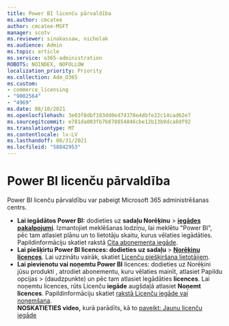 ```yaml
---
title: Power BI licenču pārvaldība
ms.author: cmcatee
author: cmcatee-MSFT
manager: scotv
ms.reviewer: sinakassaw, nicholak
ms.audience: Admin
ms.topic: article
ms.service: o365-administration
ROBOTS: NOINDEX, NOFOLLOW
localization_priority: Priority
ms.collection: Adm_O365
ms.custom:
- commerce_licensing
- "9002564"
- "4969"
ms.date: 08/10/2021
ms.openlocfilehash: 3e03f8dbf183dd0ed74378e4dbfe22c14cad62e7
ms.sourcegitcommit: e781da003fb7b878854846cbe12b13b9dca8df92
ms.translationtype: MT
ms.contentlocale: lv-LV
ms.lasthandoff: 08/31/2021
ms.locfileid: "58842953"
---
```

# <a name="power-bi-license-management"></a>Power BI licenču pārvaldība

Power BI licenču pārvaldību var pabeigt Microsoft 365 administrēšanas centrs.

- **Lai iegādātos Power BI:** dodieties uz **sadaļu Norēķinu** \> **[iegādes pakalpojumi](https://go.microsoft.com/fwlink/p/?linkid=868433)**. Izmantojiet meklēšanas lodziņu, lai meklētu "Power BI", pēc tam atlasiet plānu un to lietotāju skaitu, kurus vēlaties iegādāties. Papildinformāciju skatiet rakstā [Cita abonementa iegāde](https://docs.microsoft.com/microsoft-365/commerce/try-or-buy-microsoft-365#buy-a-different-subscription).
- **Lai piešķirtu Power BI licences: dodieties** **uz sadaļu**  >  **[Norēķinu licences](https://go.microsoft.com/fwlink/p/?linkid=842264)**. Lai uzzinātu vairāk, skatiet [Licenču piešķiršana lietotājiem](https://docs.microsoft.com/microsoft-365/admin/manage/assign-licenses-to-users).
- **Lai pievienotu vai noņemtu Power BI** licences: dodieties uz Norēķini jūsu produkti , atrodiet abonementu, kuru vēlaties mainīt, atlasiet Papildu opcijas  >  **[](https://go.microsoft.com/fwlink/p/?linkid=842054)**(daudzpunkte) un pēc tam atlasiet Iegādāties **licences**.  Lai noņemtu licences, rūts Licenču **iegāde** augšdaļā atlasiet **Noņemt licences**. Papildinformāciju skatiet [rakstā Licenču iegāde vai noņemšana](https://docs.microsoft.com/microsoft-365/commerce/licenses/buy-licenses).\
**NOSKATIETIES video,** kurā parādīts, kā to [paveikt: Jaunu licenču iegāde](https://go.microsoft.com/fwlink/p/?linkid=2154857)